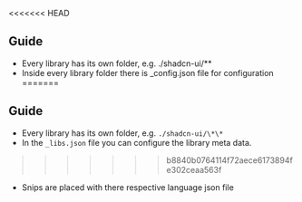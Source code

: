 <<<<<<< HEAD
## Guide 
- Every library has its own folder, e.g. ./shadcn-ui/\*\*
- Inside every library folder there is _config.json file for configuration
=======
## Guide

- Every library has its own folder, e.g. `./shadcn-ui/\*\*`
- In the `_libs.json` file you can configure the library meta data.
>>>>>>> b8840b0764114f72aece6173894fe302ceaa563f
- Snips are placed with there respective language json file